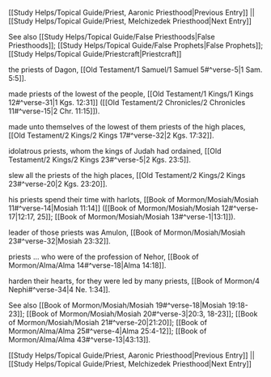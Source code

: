[[Study Helps/Topical Guide/Priest, Aaronic Priesthood|Previous Entry]]  ||  [[Study Helps/Topical Guide/Priest, Melchizedek Priesthood|Next Entry]]

 See also [[Study Helps/Topical Guide/False Priesthoods|False Priesthoods]]; [[Study Helps/Topical Guide/False Prophets|False Prophets]]; [[Study Helps/Topical Guide/Priestcraft|Priestcraft]]

 the priests of Dagon, [[Old Testament/1 Samuel/1 Samuel 5#^verse-5|1 Sam. 5:5]].

 made priests of the lowest of the people, [[Old Testament/1 Kings/1 Kings 12#^verse-31|1 Kgs. 12:31]] ([[Old Testament/2 Chronicles/2 Chronicles 11#^verse-15|2 Chr. 11:15]]).

 made unto themselves of the lowest of them priests of the high places, [[Old Testament/2 Kings/2 Kings 17#^verse-32|2 Kgs. 17:32]].

 idolatrous priests, whom the kings of Judah had ordained, [[Old Testament/2 Kings/2 Kings 23#^verse-5|2 Kgs. 23:5]].

 slew all the priests of the high places, [[Old Testament/2 Kings/2 Kings 23#^verse-20|2 Kgs. 23:20]].

 his priests spend their time with harlots, [[Book of Mormon/Mosiah/Mosiah 11#^verse-14|Mosiah 11:14]] ([[Book of Mormon/Mosiah/Mosiah 12#^verse-17|12:17, 25]]; [[Book of Mormon/Mosiah/Mosiah 13#^verse-1|13:1]]).

 leader of those priests was Amulon, [[Book of Mormon/Mosiah/Mosiah 23#^verse-32|Mosiah 23:32]].

 priests ... who were of the profession of Nehor, [[Book of Mormon/Alma/Alma 14#^verse-18|Alma 14:18]].

 harden their hearts, for they were led by many priests, [[Book of Mormon/4 Nephi#^verse-34|4 Ne. 1:34]].

 See also [[Book of Mormon/Mosiah/Mosiah 19#^verse-18|Mosiah 19:18-23]]; [[Book of Mormon/Mosiah/Mosiah 20#^verse-3|20:3, 18-23]]; [[Book of Mormon/Mosiah/Mosiah 21#^verse-20|21:20]]; [[Book of Mormon/Alma/Alma 25#^verse-4|Alma 25:4-12]]; [[Book of Mormon/Alma/Alma 43#^verse-13|43:13]].

[[Study Helps/Topical Guide/Priest, Aaronic Priesthood|Previous Entry]]  ||  [[Study Helps/Topical Guide/Priest, Melchizedek Priesthood|Next Entry]]